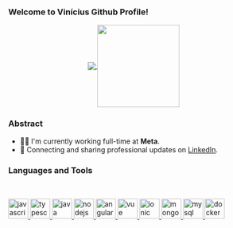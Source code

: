 ### Welcome to Vinícius Github Profile!

<p align="center">
  <a href="https://github.com/anuraghazra/github-readme-stats">
    <img
      align="center"
      src="https://github-readme-stats.vercel.app/api/top-langs/?username=viny2999&layout=compact"
    />
  </a>
  <a href="https://github.com/anuraghazra/github-readme-stats">
    <img
      align="center"
      height="165"
      src="https://github-readme-stats.vercel.app/api?username=viny2999&count_private=true&show_icons=true&custom_title=Github%20Status&hide=issues"
    />
  </a>
</p>

### Abstract

- 👨‍💻 I'm currently working full-time at **Meta**.
- 💼 Connecting and sharing professional updates on <a href="https://www.linkedin.com/in/viny2999/">LinkedIn</a>.

### Languages and Tools

<br/>

<p align="left">
  <a
    href="https://developer.mozilla.org/en-US/docs/Web/JavaScript"
    target="_blank"
  >
    <img
      src="https://devicons.github.io/devicon/devicon.git/icons/javascript/javascript-original.svg"
      alt="javascript"
      width="40"
      height="40"
    />
  </a>
  <a href="https://www.typescriptlang.org/" target="_blank">
    <img
      src="https://devicons.github.io/devicon/devicon.git/icons/typescript/typescript-original.svg"
      alt="typescript"
      width="40"
      height="40"
    />
  </a>
  <a href="https://www.java.com/" target="_blank">
    <img
      src="https://devicon.dev/devicon.git/icons/java/java-original-wordmark.svg"
      alt="java"
      width="40"
      height="40"
    />
  </a>
  <a href="https://nodejs.org" target="_blank">
    <img
      src="https://devicons.github.io/devicon/devicon.git/icons/nodejs/nodejs-original-wordmark.svg"
      alt="nodejs"
      width="40"
      height="40"
    />
  </a>
  <a href="https://angular.io/" target="_blank">
    <img
      src="https://devicon.dev/devicon.git/icons/angularjs/angularjs-original.svg"
      alt="angular"
      width="40"
      height="40"
    />
  </a>
  <a href="https://vuejs.org/" target="_blank">
    <img
      src="https://devicon.dev/devicon.git/icons/vuejs/vuejs-original-wordmark.svg"
      alt="vue"
      width="40"
      height="40"
    />
  </a>
  <a href="https://ionicframework.com/" target="_blank">
    <img
      src="https://devicon.dev/devicon.git/icons/ionic/ionic-original-wordmark.svg"
      alt="ionic"
      width="40"
      height="40"
    />
  </a>
  <a href="https://www.mongodb.com/" target="_blank">
    <img
      src="https://devicons.github.io/devicon/devicon.git/icons/mongodb/mongodb-original-wordmark.svg"
      alt="mongodb"
      width="40"
      height="40"
    />
  </a>
  <a href="https://www.mysql.com/" target="_blank">
    <img
      src="https://devicon.dev/devicon.git/icons/mysql/mysql-original-wordmark.svg"
      alt="mysql"
      width="40"
      height="40"
    />
  </a>
  <a href="https://www.docker.com/" target="_blank">
    <img
      src="https://devicons.github.io/devicon/devicon.git/icons/docker/docker-original-wordmark.svg"
      alt="docker"
      width="40"
      height="40"
    />
  </a>
</p>
